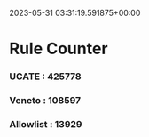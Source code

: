 2023-05-31 03:31:19.591875+00:00
# Rule Counter 
 ### UCATE : 425778

 ### Veneto : 108597

 ### Allowlist : 13929